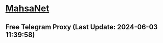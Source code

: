 
# [MahsaNet](https://t.me/mahsa_net)
## Free Telegram Proxy (Last Update: 2024-06-03 11:39:58)

    